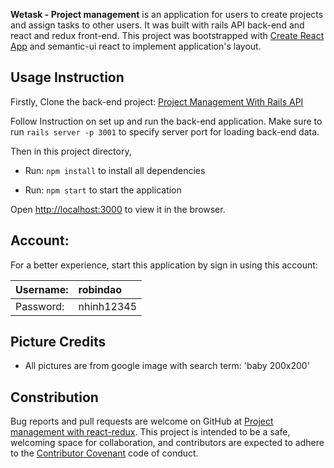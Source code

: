 **Wetask - Project management** is an application for users to create projects and assign tasks to other users. It was built with rails API back-end and react and redux front-end.
This project was bootstrapped with [Create React App](https://github.com/facebook/create-react-app) and semantic-ui react to implement application's layout.


## Usage Instruction

Firstly, Clone the back-end project: [Project Management With Rails API](https://github.com/nhinhdao/project-management-railsAPI-backend)

Follow Instruction on set up and run the back-end application. Make sure to run `rails server -p 3001` to specify server port for loading back-end data.

Then in this project directory, 

- Run: `npm install` to install all dependencies

- Run: `npm start` to start the application

Open [http://localhost:3000](http://localhost:3000) to view it in the browser.

## Account:

For a better experience, start this application by sign in using this account:

| Username: | robindao
| :-- | :-- |
| Password:  | nhinh12345

## Picture Credits

- All pictures are from google image with search term: 'baby 200x200'

## Constribution

Bug reports and pull requests are welcome on GitHub at [Project management with react-redux](https://github.com/nhinhdao/project-management-with-react-redux). This project is intended to be a safe, welcoming space for collaboration, and contributors are expected to adhere to the [Contributor Covenant](http://contributor-covenant.org) code of conduct.


